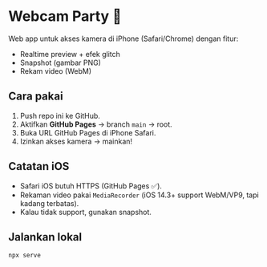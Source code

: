 # Webcam Party 🎉

Web app untuk akses kamera di iPhone (Safari/Chrome) dengan fitur:
- Realtime preview + efek glitch
- Snapshot (gambar PNG)
- Rekam video (WebM)

## Cara pakai
1. Push repo ini ke GitHub.
2. Aktifkan **GitHub Pages** → branch `main` → root.
3. Buka URL GitHub Pages di iPhone Safari.
4. Izinkan akses kamera → mainkan!

## Catatan iOS
- Safari iOS butuh HTTPS (GitHub Pages ✅).
- Rekaman video pakai `MediaRecorder` (iOS 14.3+ support WebM/VP9, tapi kadang terbatas).
- Kalau tidak support, gunakan snapshot.

## Jalankan lokal
```bash
npx serve